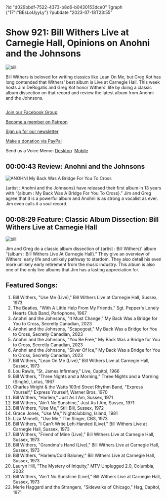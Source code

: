 ?id "d029bbdf-7522-4373-b8d6-b0430153dce0"
?graph {"17":"BEsLoUyyLy"}
?pubdate "2023-07-18T23:55"
# Show 921: Bill Withers Live at Carnegie Hall, Opinions on Anohni and the Johnsons
![bill](https://static.soundopinions.org/images/2023/ab67616d0000b27350b10d78af31493bc9616a8a.jpeg)

Bill Withers is beloved for writing classics like Lean On Me, but Greg Kot has long contended that Withers' best album is Live at Carnegie Hall. This week hosts Jim DeRogatis and Greg Kot honor Withers' life by doing a classic album dissection on that record and review the latest album from Anohni and the Johnsons.

## 

[Join our Facebook Group](https://bit.ly/3sivr9T)

[Become a member on Patreon](https://bit.ly/3slWZvc)

[Sign up for our newsletter](https://bit.ly/3eEvRnG)

[Make a donation via PayPal](https://bit.ly/3dmt9lU)

Send us a Voice Memo: [Desktop](bit.ly/2RyD5Ah)  [Mobile](sayhi.chat/soundops)


## 00:00:43 Review: Anohni and the Johnsons

![ANOHNI My Back Was A Bridge For You To Cross](https://static.soundopinions.org/assets/921/171.jpg)

{artist : Anohni and the Johnsons} have released their first album in 13 years with “{album : My Back Was A Bridge For You To Cross}.” Jim and Greg agree that it is a powerful album and Anohni is as strong a vocalist as ever. Jim even calls it a soul record.

## 00:08:29 Feature: Classic Album Dissection: Bill Withers Live at Carnegie Hall

![bill](https://static.soundopinions.org/images/2023/ab67616d0000b27350b10d78af31493bc9616a8a.jpeg)

Jim and Greg do a classic album dissection of {artist : Bill Withers}’ album “{album : Bill Withers Live At Carnegie Hall}.” They give an overview of Withers’ early life and unlikely pathway to stardom. They also detail his even more unlikely early retirement from the music industry. This album is also one of the only live albums that Jim has a lasting appreciation for. 


## Featured Songs:

1. Bill Withers, "Use Me (Live)," Bill Withers Live at Carnegie Hall, Sussex, 1973
2. The Beatles, "With A Little Help From My Friends," Sgt. Pepper's Lonely Hearts Club Band, Parlophone, 1967
3. Anohni and the Johnsons, "It Must Change," My Back Was a Bridge for You to Cross, Secretly Canadian, 2023
4. Anohni and the Johnsons, "Scapegoat," My Back Was a Bridge for You to Cross, Secretly Canadian, 2023
5. Anohni and the Johnsons, "You Be Free," My Back Was a Bridge for You to Cross, Secretly Canadian, 2023
6. Anohni and the Johnsons, "Sliver Of Ice," My Back Was a Bridge for You to Cross, Secretly Canadian, 2023
7. Bill Withers, "Lean On Me (Live)," Bill Withers Live at Carnegie Hall, Sussex, 1973
8. Lou Rawls, "St. James Infirmary," Live, Capitol, 1966
9. Bill Withers, "Three Nights and a Morning," Three Nights and a Morning (Single), Lotus, 1967
10. Charles Wright & the Watts 103rd Street Rhythm Band, "Express Yourself," Express Yourself, Warner Bros, 1970
11. Bill Withers, "Harlem," Just As I Am, Sussex, 1971
12. Bill Withers, "Ain't No Sunshine," Just As I Am, Sussex, 1971
13. Bill Withers, "Use Me," Still Bill, Sussex, 1972
14. Grace Jones, "Use Me," Nightclubbing, Island, 1981
15. Liza Minnelli, "Use Me," The Singer, CBS, 1973
16. Bill Withers, "I Can't Write Left-Handed (Live)," Bill Withers Live at Carnegie Hall, Sussex, 1973
17. Bill Withers, "Friend of Mine (Live)," Bill Withers Live at Carnegie Hall, Sussex, 1973
18. Bill Withers, "Grandma's Hand (Live)," Bill Withers Live at Carnegie Hall, Sussex, 1973
19. Bill Withers, "Harlem/Cold Baloney," Bill Withers Live at Carnegie Hall, Sussex, 1973
20. Lauryn Hill, "The Mystery of Iniquity," MTV Unplugged 2.0, Columbia, 2002
21. Bill Withers, "Ain't No Sunshine (Live)," Bill Withers Live at Carnegie Hall, Sussex, 1973
22. Merle Haggard and the Strangers, "Sidewalks of Chicago," Hag, Capitol, 1971